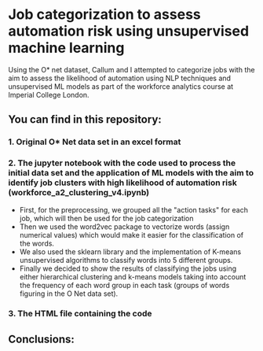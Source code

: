 # Job categorization to assess automation risk using unsupervised machine learning
Using the O* net dataset, Callum and I attempted to categorize jobs with the aim to assess the likelihood of automation using NLP techniques and unsupervised  ML models as part of the workforce analytics course at Imperial College London.

## You can find in this repository:

### 1. Original O* Net data set in an excel format

### 2. The jupyter notebook with the code used to process the initial data set and the application of ML models with the aim to identify job clusters with high likelihood of automation risk (workforce_a2_clustering_v4.ipynb)

- First, for the preprocessing, we grouped all the "action tasks" for each job, which will then be used for the job categorization
- Then we used the word2vec package to vectorize words (assign numerical values) which would make it easier for the classification of the words.
- We also used the sklearn library and the implementation of K-means unsupervised algorithms to classify words into 5 different groups. 
- Finally we decided to show the results of classifying the jobs using either hierarchical clustering and k-means models taking into account the frequency of each word group in each task (groups of words figuring in the O Net data set).

### 3. The HTML file containing the code

## Conclusions: 

